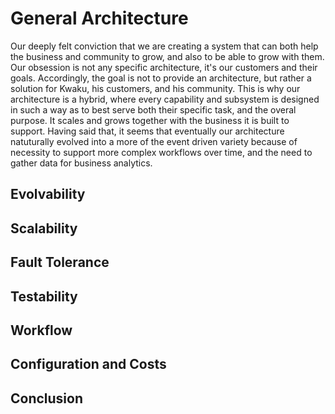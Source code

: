 # General Architecture  

Our deeply felt conviction that we are creating a system that can both help the business and community to grow, and also to be able to grow with them. Our obsession is not any specific architecture, it's our customers and their goals. Accordingly, the goal is not to provide an architecture, but rather a solution for Kwaku, his customers, and his community. 
This is why our architecture is a hybrid, where every capability and subsystem is designed in such a way as to best serve both their specific task, and the overal purpose. 
It scales and grows together with the business it is built to support. 
Having said that, it seems that eventually our architecture natuturally evolved into a more of the event driven variety because of necessity to support more complex workflows over time, and the need to gather data for business analytics.

## Evolvability

## Scalability 

## Fault Tolerance

## Testability

## Workflow

## Configuration and Costs

## Conclusion